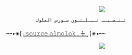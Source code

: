 <p align="center"><img src="https://i0.wp.com/images.hive.blog/DQmZgGvu6YXrMNyDb4wVURLV14WNNSYs58R1kY64HNMSmCL/hive-didver1.gif"></p>

  
               تـنـصـيـب تـيـلـثـون سـورس الملوك

╼╼•✬[  [𓏺  𝚜𝚘𝚞𝚛𝚌𝚎 𝚊𝚕𝚖𝚘𝚕𝚘𝚔  . 𖡒 ˼](https://t.me/Al_ml_ok)  ]✬•╾╾


<p align="center"><img src="https://i0.wp.com/images.hive.blog/DQmZgGvu6YXrMNyDb4wVURLV14WNNSYs58R1kY64HNMSmCL/hive-didver1.gif"></p>

